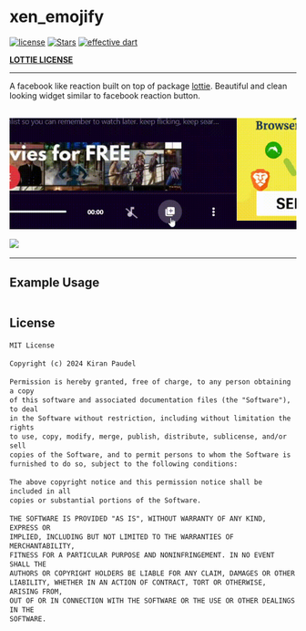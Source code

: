 # xen_emojify

[![license](https://img.shields.io/badge/licence-MIT-orange.svg)](https://github.com/xenSlayer/xen_facebook_reaction/blob/master/LICENSE)
[![Stars](https://img.shields.io/github/stars/xenSlayer/xen_emojify?color=purple)](https://github.com/xenSlayer/xen_emojify)
[![effective dart](https://img.shields.io/badge/style-effective_dart-40c4ff.svg)](https://dart.dev/guides/language/effective-dart)


<a href="https://github.com/xvrh/lottie-flutter/blob/master/LICENSE"> **LOTTIE LICENSE** </a>

<hr>


A facebook like reaction built on top of package <a href='https://pub.dev/packages/lottie'>lottie</a>.
Beautiful and clean looking widget similar to facebook reaction button.




<br>




<img src="misc/xen-emojify.gif">

<a href="https://www.buymeacoffee.com/kiranpaudel1892"><img src="https://img.buymeacoffee.com/button-api/?text=Buy me a beer&amp;emoji=🍺&amp;slug=kiranpaudel1892&amp;button_colour=FFDD00&amp;font_colour=000000&amp;font_family=Cookie&amp;outline_colour=000000&amp;coffee_colour=ffffff"></a>



****
## Example Usage

```

```



## License

```
MIT License

Copyright (c) 2024 Kiran Paudel

Permission is hereby granted, free of charge, to any person obtaining a copy
of this software and associated documentation files (the "Software"), to deal
in the Software without restriction, including without limitation the rights
to use, copy, modify, merge, publish, distribute, sublicense, and/or sell
copies of the Software, and to permit persons to whom the Software is
furnished to do so, subject to the following conditions:

The above copyright notice and this permission notice shall be included in all
copies or substantial portions of the Software.

THE SOFTWARE IS PROVIDED "AS IS", WITHOUT WARRANTY OF ANY KIND, EXPRESS OR
IMPLIED, INCLUDING BUT NOT LIMITED TO THE WARRANTIES OF MERCHANTABILITY,
FITNESS FOR A PARTICULAR PURPOSE AND NONINFRINGEMENT. IN NO EVENT SHALL THE
AUTHORS OR COPYRIGHT HOLDERS BE LIABLE FOR ANY CLAIM, DAMAGES OR OTHER
LIABILITY, WHETHER IN AN ACTION OF CONTRACT, TORT OR OTHERWISE, ARISING FROM,
OUT OF OR IN CONNECTION WITH THE SOFTWARE OR THE USE OR OTHER DEALINGS IN THE
SOFTWARE.
```
